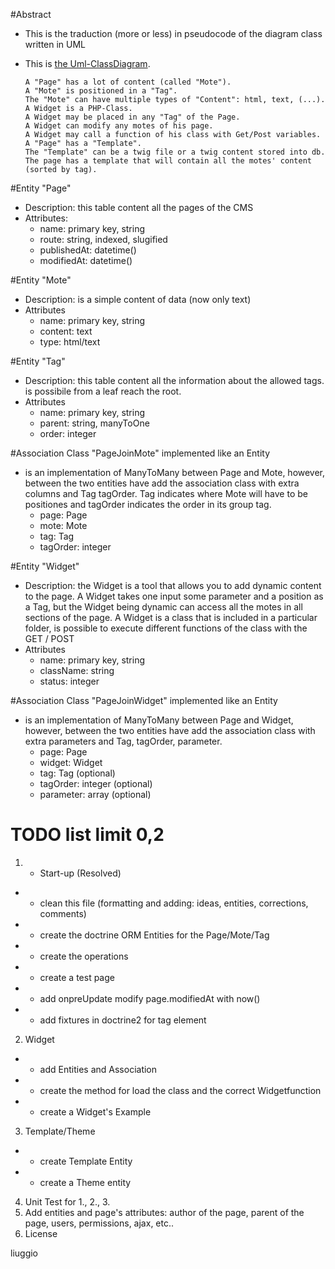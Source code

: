 #Abstract
* This is the traduction (more or less) in pseudocode of the diagram class written in UML
* This is [the Uml-ClassDiagram](https://github.com/liuggio/xwc-sandbox/blob/master/ClassDiagram.gif "Class Diagram").

      A "Page" has a lot of content (called "Mote").
      A "Mote" is positioned in a "Tag".
      The "Mote" can have multiple types of "Content": html, text, (...).
      A Widget is a PHP-Class.
      A Widget may be placed in any "Tag" of the Page.
      A Widget can modify any motes of his page.
      A Widget may call a function of his class with Get/Post variables.
      A "Page" has a "Template".
      The "Template" can be a twig file or a twig content stored into db.
      The page has a template that will contain all the motes' content (sorted by tag).
 
#Entity "Page"
 * Description: this table content all the pages of the CMS 
 * Attributes:
   * name: primary key, string
   * route: string, indexed, slugified
   * publishedAt: datetime()
   * modifiedAt: datetime()

#Entity "Mote"
 * Description: is a simple content of data (now only text)
 * Attributes
   * name: primary key, string 
   * content: text
   * type: html/text

#Entity "Tag"
 * Description: this table content all the information about the allowed tags. is possibile from a leaf reach the root.
 * Attributes
   * name: primary key, string
   * parent: string, manyToOne
   * order: integer

#Association Class "PageJoinMote" implemented like an Entity
 * is an implementation of ManyToMany between Page and Mote, however, 
between the two entities have add the association class with extra columns and Tag tagOrder. 
Tag indicates where Mote will have to be positiones and tagOrder indicates the order in its group tag.
   * page: Page
   * mote: Mote
   * tag: Tag
   * tagOrder: integer

#Entity "Widget"
 * Description: the Widget is a tool that allows you to add dynamic content to the page.
A Widget takes one input some parameter and a position as a Tag, but the Widget being dynamic can access all the motes in all sections of the page.
A Widget is a class that is included in a particular folder, is possible to execute different functions of the class with the GET / POST 
 * Attributes
   * name: primary key, string
   * className: string
   * status: integer

#Association Class "PageJoinWidget" implemented like an Entity
 * is an implementation of ManyToMany between Page and Widget, however, between the two entities have add the association class with extra parameters and Tag, tagOrder, parameter.
   * page: Page
   * widget: Widget
   * tag: Tag (optional)
   * tagOrder: integer (optional)
   * parameter: array (optional)
      
# TODO list limit 0,2
 1. + Start-up (Resolved)
   * - clean this file (formatting and adding: ideas, entities, corrections, comments)  
   * + create the doctrine ORM Entities for the Page/Mote/Tag
   * + create the operations
   * + create a test page
   * + add onpreUpdate modify page.modifiedAt with now()
   * + add fixtures in doctrine2 for tag element
 2. Widget
   * + add Entities and Association
   * - create the method for load the class and the correct Widgetfunction
   * - create a Widget's Example
 3. Template/Theme
   * - create Template Entity
   * - create a Theme entity
 4. Unit Test for 1., 2., 3.
 5. Add entities and page's attributes: author of the page, parent of the page, users, permissions, ajax, etc..
 6. License
 
 
 
 

 liuggio